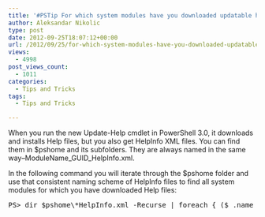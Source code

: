 ```yaml
---
title: '#PSTip For which system modules have you downloaded updatable help files?'
author: Aleksandar Nikolic
type: post
date: 2012-09-25T18:07:12+00:00
url: /2012/09/25/for-which-system-modules-have-you-downloaded-updatable-help-files/
views:
  - 4998
post_views_count:
  - 1011
categories:
  - Tips and Tricks
tags:
  - Tips and Tricks

---
```

When you run the new Update-Help cmdlet in PowerShell 3.0, it downloads and installs Help files, but you also get HelpInfo XML files. You can find them in $pshome and its subfolders. They are always named in the same way&#8211;ModuleName\_GUID\_HelpInfo.xml.

In the following command you will iterate through the $pshome folder and use that consistent naming scheme of HelpInfo files to find all system modules for which you have downloaded Help files:

<pre class="brush: powershell; title: ; notranslate" title="">PS&gt; dir $pshome\*HelpInfo.xml -Recurse | foreach { ($_.name -split '_')[0] }
</pre>